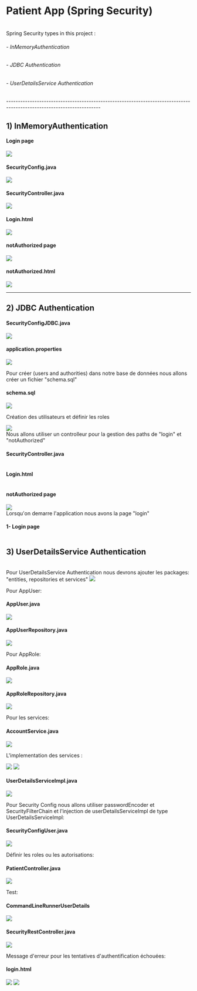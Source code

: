 <h1>
Patient App (Spring Security)</h1>

<br>
Spring Security types in this project : <br>
<h6>- InMemoryAuthentication</h6>
<h6>- JDBC Authentication </h6>
<h6>- UserDetailsService Authentication </h6>
----------------------------------------------------------------------------------------------------------------------
<br>

## 1) InMemoryAuthentication

<h4>Login page</h4>

<img src="caps/1.PNG">

<br>


<h4>SecurityConfig.java</h4>

<img src="caps/SecConfig.PNG">

<br>
<h4>SecurityController.java</h4>

<img src="caps/SecController.PNG">

<br>

<h4>Login.html</h4>

<img src="caps/loginHtml.PNG">

<br>
<h4>notAuthorized page</h4>

<img src="caps/notAuthorized.PNG">

<br>
<h4>notAuthorized.html</h4>

<img src="caps/notAuthorized.html.PNG">

<hr>

## 2) JDBC Authentication


<h4>SecurityConfigJDBC.java</h4>

<img src="caps/jdbcConfig.png">

<br>

<h4>application.properties</h4>


<img src="caps/prop.png">

<br>

Pour créer (users and authorities) dans notre base de données nous allons créer un fichier "schema.sql"

<h4>schema.sql</h4>

<img src="caps/schemaSql.png">

<br>

Création des utilisateurs et définir les roles

<img src="caps/commandLine.png">

<br>
Nous allons utiliser un controlleur pour la gestion des paths de "login" et "notAuthorized"
<h4>SecurityController.java</h4>

<img src="caps/secController2.PNG" alt="">

<br>
<h4>Login.html</h4>

<img src="caps/loginHtml.PNG" alt="">

<br>
<h4>notAuthorized page</h4>

<img src="caps/notAuthorized.PNG">

<br>
Lorsqu'on demarre l'application nous avons la page "login"
<h4>1- Login page</h4>

<img src="caps/1.PNG" alt="">

<br>

## 3) UserDetailsService Authentication

<br>
Pour UserDetailsService Authentication nous devrons ajouter les packages: "entities, repositories et services"

<img src="caps/packages.png">

<br>

Pour AppUser:

<h4>AppUser.java</h4>

<img src="caps/appUser.png">

<br>

<h4>AppUserRepository.java</h4>

<img src="caps/appUserRep.png">


<br>

Pour AppRole:

<h4>AppRole.java</h4>

<img src="caps/appRole.png">

<br>

<h4>AppRoleRepository.java</h4>

<img src="caps/appRoleRep.png">

<br>

Pour les services:

<h4>AccountService.java</h4>

<img src="caps/accService.png">

<br>

L'implementation des services :

<img src="caps/impl1.png">

<img src="caps/impl2.png">


<br>

<h4>UserDetailsServiceImpl.java</h4>

<img src="caps/userImpl.png">

<br>

Pour Security Config nous allons utiliser passwordEncoder et SecurityFilterChain et l'injection de userDetailsServiceImpl de type UserDetailsServiceImpl:

<h4>SecurityConfigUser.java</h4>

<img src="caps/SecConfigUser.png">

<br>

Définir les roles ou les autorisations:
<h4>PatientController.java</h4>

<img src="caps/patientController.png">

<br>

Test:

<h4>CommandLineRunnerUserDetails</h4>

<img src="caps/commandLineUser.png">

<br>

<h4>SecurityRestController.java</h4>

<img src="caps/secRest.png">

<br>

Message d'erreur pour les tentatives d'authentification échouées:

<h4>login.html</h4>

<img src="caps/errorMsg.png">
<img src="caps/errorMsg.png">
